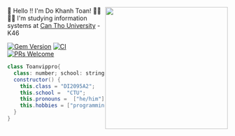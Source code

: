 <img
height="280"
width="280"
align="right"
src="https://camo.githubusercontent.com/62da68eb62b1e5f175f7d1f0191dd89a653d7908feb22d37d4a0ab07365d6791/68747470733a2f2f6d656469612e67697068792e636f6d2f6d656469612f4d3967624264396e6244724f5475314d71782f67697068792e676966"
/>
👋 Hello !! I'm Do Khanh Toan! 🙏🏻     
👨‍🎓 I'm studying information systems at [Can Tho University](https://www.ctu.edu.vn/) - K46    

[![Gem Version](https://badge.fury.io/rb/colorls.svg)]() 
[![CI](https://github.com/athityakumar/colorls/actions/workflows/ruby.yml/badge.svg)]() 
[![PRs Welcome](https://img.shields.io/badge/PRs-welcome-brightgreen.svg?style=shields)]() 

```java
class Toanvippro{
  class: number; school: string; pronouns:string[]; hobbies: string[]; 
  constructor() {
    this.class = "DI2095A2";
    this.school =  "CTU";
    this.pronouns =  ["he/him"];
    this.hobbies = ["programming", "music", "youtube"]
  }
}



```
<!--
class Skills extends Toanvippro {
  languages: string[]; frameworks: string[]; frontend: string[]; backend: string[]; mobile: sintrg[], other: string[]
  constructor() {
    super();
    this.languages = ["Javascript", "TypeScript", "SQL", "PHP"];
    this.frameworks = ["TailwindCSS", "Bootstrap"];
    this.frontend = ["React", "HTML/CSS", "Scss", ""];
    this.mobile = [""];
    this.backend = ["Laravel", "MySQL"];
    this.other = ["Git/Github", "npm"]
  }
}
--/>
